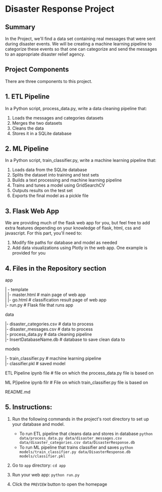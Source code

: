 # Disaster Response Project

## Summary

In the Project, we'll find a data set containing real messages that were sent during disaster events. We will be creating a machine learning pipeline to categorize these events so that one can categorize and send the messages to an appropriate disaster relief agency.


## Project Components
There are three components to this project.

## 1. ETL Pipeline
In a Python script, process_data.py, write a data cleaning pipeline that:
1. Loads the messages and categories datasets
2. Merges the two datasets
3. Cleans the data
4. Stores it in a SQLite database
## 2. ML Pipeline
In a Python script, train_classifier.py, write a machine learning pipeline that:
1. Loads data from the SQLite database
2. Splits the dataset into training and test sets
3. Builds a text processing and machine learning pipeline
4. Trains and tunes a model using GridSearchCV
5. Outputs results on the test set
6. Exports the final model as a pickle file
## 3. Flask Web App
We are providing much of the flask web app for you, but feel free to add extra features depending on your knowledge of flask, html, css and javascript. For this part, you'll need to:

1. Modify file paths for database and model as needed
2. Add data visualizations using Plotly in the web app. One example is provided for you


## 4. Files in the Repository section
app    

| - template    
| |- master.html # main page of web app    
| |- go.html # classification result page of web app    
|- run.py # Flask file that runs app    


data    

|- disaster_categories.csv # data to process    
|- disaster_messages.csv # data to process    
|- process_data.py # data cleaning pipeline    
|- InsertDatabaseName.db # database to save clean data to     


models   

|- train_classifier.py # machine learning pipeline     
|- classifier.pkl # saved model  


ETL Pipeline ipynb file # file on which the process_data.py file is based on


ML P[ipeline ipynb filr # File on which train_classifier.py file is based on


README.md



## 5. Instructions:
1. Run the following commands in the project's root directory to set up your database and model.

    - To run ETL pipeline that cleans data and stores in database
        `python data/process_data.py data/disaster_messages.csv data/disaster_categories.csv data/DisasterResponse.db`
    - To run ML pipeline that trains classifier and saves
        `python models/train_classifier.py data/DisasterResponse.db models/classifier.pkl`

2. Go to `app` directory: `cd app`

3. Run your web app: `python run.py`

4. Click the `PREVIEW` button to open the homepage
